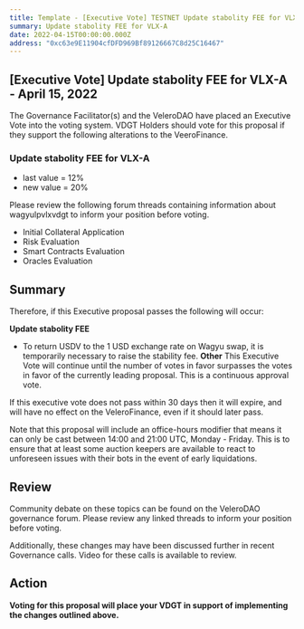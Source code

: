 ```yaml
---
title: Template - [Executive Vote] TESTNET Update stabolity FEE for VLX-A - April 15, 2022
summary: Update stabolity FEE for VLX-A
date: 2022-04-15T00:00:00.000Z
address: "0xc63e9E11904cfDFD969Bf89126667C8d25C16467"
---
```

## [Executive Vote] Update stabolity FEE for VLX-A - April 15, 2022

The Governance Facilitator(s) and the VeleroDAO have placed an Executive Vote into the voting system. VDGT Holders should vote for this proposal if they support the following alterations to the VeeroFinance.

### Update stabolity FEE for VLX-A

* last value = 12%
* new value = 20%


Please review the following forum threads containing information about wagyulpvlxvdgt to inform your position before voting.
* Initial Collateral Application
* Risk Evaluation
* Smart Contracts Evaluation
* Oracles Evaluation

## Summary

Therefore, if this Executive proposal passes the following will occur:

**Update stabolity FEE**
* To return USDV to the 1 USD exchange rate on Wagyu swap, it is temporarily necessary to raise the stability fee.
**Other**
This Executive Vote will continue until the number of votes in favor surpasses the votes in favor of the currently leading proposal. This is a continuous approval vote. 

If this executive vote does not pass within 30 days then it will expire, and will have no effect on the VeleroFinance, even if it should later pass. 

Note that this proposal will include an office-hours modifier that means it can only be cast between 14:00 and 21:00 UTC, Monday - Friday. This is to ensure that at least some auction keepers are available to react to unforeseen issues with their bots in the event of early liquidations.

## Review

Community debate on these topics can be found on the VeleroDAO governance forum. Please review any linked threads to inform your position before voting.

Additionally, these changes may have been discussed further in recent Governance calls. Video for these calls is available to review.

## Action

**Voting for this proposal will place your VDGT in support of implementing the changes outlined above.**
